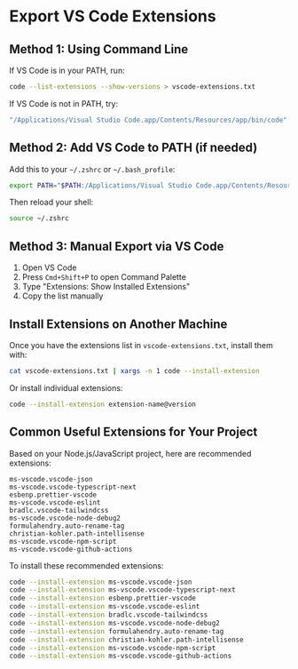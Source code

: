 # Export VS Code Extensions

## Method 1: Using Command Line

If VS Code is in your PATH, run:
```bash
code --list-extensions --show-versions > vscode-extensions.txt
```

If VS Code is not in PATH, try:
```bash
"/Applications/Visual Studio Code.app/Contents/Resources/app/bin/code" --list-extensions --show-versions > vscode-extensions.txt
```

## Method 2: Add VS Code to PATH (if needed)

Add this to your `~/.zshrc` or `~/.bash_profile`:
```bash
export PATH="$PATH:/Applications/Visual Studio Code.app/Contents/Resources/app/bin"
```

Then reload your shell:
```bash
source ~/.zshrc
```

## Method 3: Manual Export via VS Code

1. Open VS Code
2. Press `Cmd+Shift+P` to open Command Palette
3. Type "Extensions: Show Installed Extensions"
4. Copy the list manually

## Install Extensions on Another Machine

Once you have the extensions list in `vscode-extensions.txt`, install them with:
```bash
cat vscode-extensions.txt | xargs -n 1 code --install-extension
```

Or install individual extensions:
```bash
code --install-extension extension-name@version
```

## Common Useful Extensions for Your Project

Based on your Node.js/JavaScript project, here are recommended extensions:

```
ms-vscode.vscode-json
ms-vscode.vscode-typescript-next
esbenp.prettier-vscode
ms-vscode.vscode-eslint
bradlc.vscode-tailwindcss
ms-vscode.vscode-node-debug2
formulahendry.auto-rename-tag
christian-kohler.path-intellisense
ms-vscode.vscode-npm-script
ms-vscode.vscode-github-actions
```

To install these recommended extensions:
```bash
code --install-extension ms-vscode.vscode-json
code --install-extension ms-vscode.vscode-typescript-next
code --install-extension esbenp.prettier-vscode
code --install-extension ms-vscode.vscode-eslint
code --install-extension bradlc.vscode-tailwindcss
code --install-extension ms-vscode.vscode-node-debug2
code --install-extension formulahendry.auto-rename-tag
code --install-extension christian-kohler.path-intellisense
code --install-extension ms-vscode.vscode-npm-script
code --install-extension ms-vscode.vscode-github-actions
```

